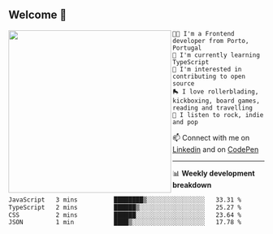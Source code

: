 ## Welcome 👋

<img align="left" src="https://github.com/saraiovieira/saraiovieira/assets/74243584/32f0e061-fcbb-45fe-8361-571943f17664" width="320"/>

```
👩‍💻 I'm a Frontend developer from Porto, Portugal
🌱 I'm currently learning TypeScript
🚩 I'm interested in contributing to open source
🛼 I love rollerblading, kickboxing, board games, reading and travelling
🎵 I listen to rock, indie and pop
```
📫 Connect with me on [Linkedin](https://www.linkedin.com/in/sara-vieira-frontend-developer/) and on [CodePen](https://codepen.io/saraiovieira)

-------

📊 **Weekly development breakdown**

<!--START_SECTION:waka-->

```txt
JavaScript   3 mins          ████████▒░░░░░░░░░░░░░░░░   33.31 %
TypeScript   2 mins          ██████▒░░░░░░░░░░░░░░░░░░   25.27 %
CSS          2 mins          ██████░░░░░░░░░░░░░░░░░░░   23.64 %
JSON         1 min           ████▒░░░░░░░░░░░░░░░░░░░░   17.78 %
```

<!--END_SECTION:waka-->
